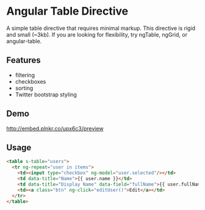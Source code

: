 Angular Table Directive
=======================

A simple table directive that requires minimal markup.
This directive is rigid and small (~3kb). 
If you are looking for flexibility, try ngTable, ngGrid, or angular-table.

Features
--------

- filtering 
- checkboxes
- sorting 
- Twitter bootstrap styling

Demo
----

http://embed.plnkr.co/upx6c3/preview


Usage 
-----

```html
<table s-table="users">
  <tr ng-repeat="user in items">
    <td><input type="checkbox" ng-model="user.selected"/></td>
    <td data-title="Name">{{ user.name }}</td>
    <td data-title="Display Name" data-field="fullName">{{ user.fullName }}</td>
    <td><a class="btn" ng-click="editUser()">Edit</a></td>
  </tr>
</table>
```
    


